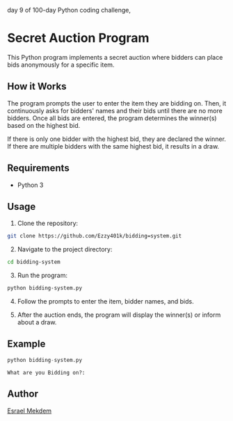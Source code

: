 day 9 of 100-day Python coding challenge,
# Secret Auction Program

This Python program implements a secret auction where bidders can place bids anonymously for a specific item.

## How it Works

The program prompts the user to enter the item they are bidding on. Then, it continuously asks for bidders' names and their bids until there are no more bidders. Once all bids are entered, the program determines the winner(s) based on the highest bid.

If there is only one bidder with the highest bid, they are declared the winner. If there are multiple bidders with the same highest bid, it results in a draw.

## Requirements

- Python 3

## Usage

1. Clone the repository:

```bash
git clone https://github.com/Ezzy401k/bidding=system.git
```

2. Navigate to the project directory:

```bash
cd bidding-system
```

3. Run the program:

```bash
python bidding-system.py
```

4. Follow the prompts to enter the item, bidder names, and bids.

5. After the auction ends, the program will display the winner(s) or inform about a draw.

## Example

```python
python bidding-system.py
```

```
What are you Bidding on?:
```

## Author

[Esrael Mekdem](https://github.com/Ezzy401k)
